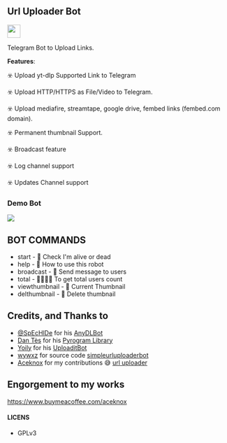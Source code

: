 **Url Uploader Bot**
---
<a href="https://heroku.com/deploy?template=https://github.com/Adarshpandeyji/Url-uploader-">
     <img height="30px" src="https://img.shields.io/badge/Deploy%20To%20Heroku-blueviolet?style=for-the-badge&logo=heroku">
  </a>


Telegram Bot to Upload Links.

**Features**:

☣️ Upload yt-dlp Supported Link to Telegram

☣️ Upload HTTP/HTTPS as File/Video to Telegram.

☣️ Upload mediafire, streamtape, google drive, fembed links (fembed.com domain).

☣️ Permanent thumbnail Support.

☣️ Broadcast feature 

☣️ Log channel support 

☣️ Updates Channel support 

### Demo Bot
<a href="https://telegram.me/urluploaderadvancedbot"><img src="https://img.shields.io/badge/Demo-Telegram%20Bot-green.svg?logo=telegram"></a>



## BOT COMMANDS

* start - 👻 Check I'm alive or dead 
* help - 📝 How to use this robot
* broadcast - 💌 Send message to users
* total - 👨‍👨‍👦‍👦 To get total users count
* viewthumbnail - 🌌 Current Thumbnail
* delthumbnail - 🎇 Delete thumbnail

## Credits, and Thanks to

* [@SpEcHlDe](https://t.me/ThankTelegram) for his [AnyDLBot](https://telegram.dog/AnyDLBot)
* [Dan Tès](https://t.me/haskell) for his [Pyrogram Library](https://github.com/pyrogram/pyrogram)
* [Yoily](https://t.me/YoilyL) for his [UploaditBot](https://telegram.dog/UploaditBot)
* [wywxz](https://github.com/wywxz) for source code [simpleurluploaderbot](https://github.com/wywxz/SimpleUploaderBot)
* [Aceknox](https://github.com/aceknox) for my contributions 😅 [url uploader](https://github.com/aceknox/Url-Uploader-Bot-V4)

## Engorgement to my works

https://www.buymeacoffee.com/aceknox

#### LICENS
- GPLv3
